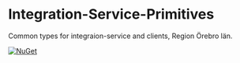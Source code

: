 # Integration-Service-Primitives

Common types for integraion-service and clients, Region Örebro län.

[![NuGet](https://img.shields.io/nuget/v/RegionOrebroLan.Integration.Service.Primitives.svg?label=NuGet)](https://www.nuget.org/packages/RegionOrebroLan.Integration.Service.Primitives)